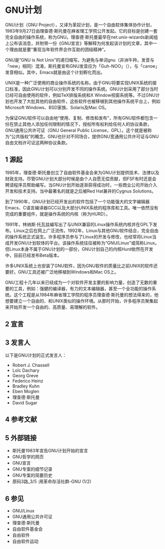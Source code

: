 # GNU计划



GNU计划（GNU Project），又译为革奴计划，是一个自由软体集体协作计划，1983年9月27日由理查德·斯托曼在麻省理工学院公开发起。它的目标是创建一套完全自由的操作系统，称为GNU。理查德·斯托曼最早在net.unix-wizards新闻组上公布该消息，并附带一份《GNU宣言》等解释为何发起该计划的文章，其中一个理由就是要“重现当年软件界合作互助的团结精神”。

GNU是“GNU is Not Unix”的递归缩写。为避免与单词gnu（非洲牛羚，发音与「new」相同）混淆，斯托曼宣布GNU发音应为「Guh-NOO」（），与「canoe」发音相似。其中，Emacs就是由这个计划孵化而出。

UNIX是一种广泛使用的商业操作系统的名称。由于GNU将要实现UNIX系统的接口标准，因此GNU计划可以分别开发不同的操作系统。GNU计划采用了部分当时已经可自由使用的软件，例如TeX排版系统和X Window视窗系统等。不过GNU计划也开发了大批其他的自由软件，这些软件也被移植到其他操作系统平台上，例如Microsoft Windows、BSD家族、Solaris及Mac OS。

为保证GNU软件可以自由地“使用、复制、修改和发布”，所有GNU软件都包含一份在禁止其他人添加任何限制的情况下，授权所有权利给任何人的协议条款，GNU通用公共许可证（GNU General Public License，GPL）。这个就是被称为“公共版权”的概念。GNU也针对不同场合，提供GNU宽通用公共许可证与GNU自由文档许可证这两种协议条款。



## 1 源起

1985年，理查德·斯托曼创立了自由软件基金会来为GNU计划提供技术、法律以及财政支持。尽管GNU计划大部分时候是由个人自愿无偿贡献，但FSF有时还是会聘请程序员帮助编写。当GNU计划开始逐渐获得成功时，一些商业公司开始介入开发和技术支持。当中最著名的就是之后被Red Hat兼并的Cygnus Solutions。

到了1990年，GNU计划已经开发出的软件包括了一个功能强大的文字编辑器Emacs、C语言编译器GCC以及大部分UNIX系统的程序库和工具。唯一依然没有完成的重要组件，就是操作系统的内核（称为HURD）。

1991年，林纳斯·托瓦兹编写出了与UNIX兼容的Linux操作系统内核并在GPL下发布。Linux之后在网上广泛流传。1992年，Linux与其他GNU软件结合，完全自由的操作系统正式诞生。许多程序员参与了Linux的开发与修改，也经常将Linux当成开发GNU计划软体的平台。该操作系统往往被称为“GNU/Linux”或简称Linux。但Linux本身不属于GNU计划的一部份，GNU计划自己的内核Hurd依然在开发中，目前已经发布Beta版本。

许多UNIX系统上也安装了GNU软件，因为GNU软件的质量比之前UNIX的软件还要好。GNU工具还被广泛地移植到Windows和Mac OS上。

GNU工程十几年以来已经成为一个对软件开发主要的影响力量，创造了无数的重要的工具，例如：强健的编译器，有力的文本编辑器，甚至一个全功能的操作系统。这个工程是从1984年麻省理工学院的程序员理查德·斯托曼的想法得来的，他想要建立一个自由的、和UNIX类似的操作环境。从那时开始，许多程序员聚集起来开始开发一个自由的、高质量、易理解的软件。



## 2 宣言



## 3 发言人

以下是GNU计划的正式发言人：

* Robert J. Chassell
* Loïc Dachary
* Georg Greve
* Federico Heinz
* Bradley Kuhn
* Eben Moglen
* 理查德·斯托曼
* David Sugar



## 4 参考文献



## 5 外部链接

* 斯托曼1983年宣告GNU计划开始的宣言
* GNU哲学的网页
* GNU宣言
* GNU专案的细节记录
* GNU专案的简要历史
* 原码3路_3/5 :用革命存活社群-GNU (1/2)



## 6 参见

* GNU/Linux
* GNU通用公共许可证
* 理查德·斯托曼
* 自由软件基金会
* 自由软件
* 自由软件运动




